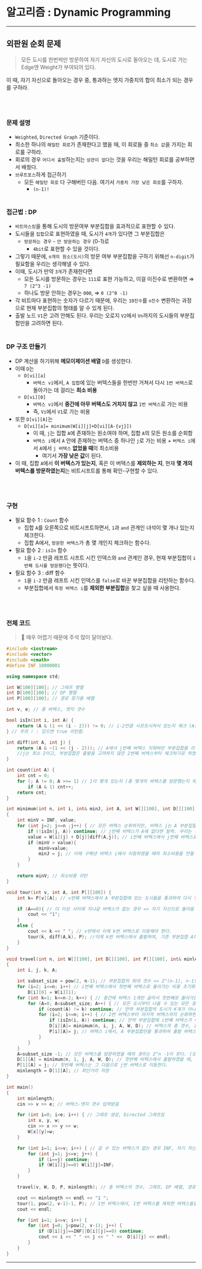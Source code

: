 # 알고리즘 : Dynamic Programming

---

## 외판원 순회 문제

> 모든 도시를 한번씩만 방문하여 자기 자신의 도시로 돌아오는 데, 도시로 가는 Edge엔 Weight가 부여되어 있다.

이 때, 자기 자신으로 돌아오는 경우 중, 통과하는 엣지 가중치의 합이 최소가 되는 경우를 구하라.
> 

<br><br>

### 문제 설명

- `Weighted`, `Directed Graph` 기준이다.
- 최소한 하나의 `해밀턴 회로`가 존재한다고 했을 때, 이 회로들 중 `최소 값`을 가지는 회로룰 구하라.
- 회로의 경우 `어디서 출발`하는지는 `상관이 없다`는 것을 우리는 해밀턴 회로를 공부하면서 배웠다.
- `브루트포스`하게 접근하기
    - 모든 `해밀턴 회로` 다 구해버린 다음. 여기서 `가중치 가장 낮은 회로`를 구하자.
        - `(n-1)!`
<br><br>

### 접근법 : DP

- `비트마스킹`을 통해 도시의 방문여부 부분집합을 효과적으로 표현할 수 있다.
- 도시들을 `집합`으로 표현하였을 때, 도시가 `4개`가 있다면 그 부분집합은
    - `방문하는 경우` - `안 방문하는 경우` (0-1)로
        - `4bit`로 표현할 수 있을 것이다.
- 그렇기 때문에, `n개의 원소(도시)`의 방문 여부 부분집합을 구하기 위해선 `n-digit`가 필요함을 우리는 생각해낼 수 있다.
- 이때, 도시가 만약 `3개`가 존재한다면
    - 모든 도시를 방문하는 경우는 `111`로 표현 가능하고, 이걸 이진수로 변환하면 ⇒ `7 (2^3 -1)`
    - 하나도 방문 안하는 경우는 `000`, ⇒ `0 (2^0 -1)`
- 각 비트마다 표현하는 숫자가 다르기 때문에, 우리는 `10진수`를 `n진수` 변환하는 과정으로 현재 부분집합의 형태를 알 수 있게 된다.
- 출발 노드 `V1`은 고려 안해도 된다. 우리는 오로지 `V2`에서 `Vn`까지의 도시들의 부분집합만을 고려하면 된다.
<br><br>

### DP 구조 만들기

- DP 계산을 하기위해 **메모이제이션 배열** `D`를 생성한다.
- 이때 `D`는
    - `D[vi][a]`
        - `버텍스 vi`에서, `A 집합`에 있는 버텍스들을 한번만 거쳐서 다시 `1번 버텍스`로 돌아가는 데 걸리는 **최소 비용**
    - `D[vi][0]`
        - `버텍스 vi`에서 **중간에 아무 버텍스도 거치지 않고** `1번 버텍스`로 가는 비용
        - 즉, `Vi`에서 `V1`로 가는 비용
- 또한 `D[vi][A]`는
    - `D[vi][a]= minimum(W[i][j]+D[vi][A-{vj}])`
        - 이 때, `j`는 집합 `A`에 존재하는 원소여야 하며, 집합 `A`의 모든 원소를 순회함
        - `버텍스 i`에서 `A` 안에 존재하는 버텍스 중 하나인 `j`로 가는 비용 + `버텍스 i`에서 `A`에서 `j 버텍스` **없었을 때**의 최소비용
            - 여기서 **가장 낮은 값**이 된다.
- 이 때, 집합 `A`에서 **이 버텍스가 있는지**, 혹은 이 버텍스를 **제외하는 지**, 현재 **몇 개의 버텍스를 방문하였는지**는 비트시프트를 통해 확인-구현할 수 있다.

<br><br>

### 구현

- 필요 함수 1 : `Count` 함수
    - 집합 `A`를 오른쪽으로 비트시프트하면서, `1`과 `and` 관계인 녀석이 몇 개나 있는지 체크한다.
    - 집합 A에서, `방문한 버텍스`가 총 몇 개인지 체크하는 함수다.
- 필요 함수 2 : `isIn` 함수
    - `1`을 `i-2` 만큼 레프트 시프트 시킨 인덱스와 `and` 관계인 경우, 현재 부분집합이 `i번째 도시를 방문했다`는 뜻이다.
- 필요 함수 3 : diff 함수
    - `1`을 `i-2` 만큼 레프트 시킨 인덱스를 `false`로 바꾼 부분집합을 리턴하는 함수다.
    - 부분집합에서 `특정 버텍스 i`를 **제외한 부분집합**을 찾고 싶을 때 사용한다.

<br><br>

### 전체 코드

> 🤨 매우 어렵기 때문에 주석 많이 달아놨다.
> 

```cpp
#include <iostream>
#include <vector>
#include <cmath>
#define INF 10000001

using namespace std;

int W[100][100]; // 그래프 행렬
int D[100][100]; // DP 행렬
int P[100][100]; // 경로 찾기용 배열

int v, e; // 총 버텍스, 엣지 갯수

bool isIn(int i, int A) {
    return (A & (1 << (i - 2))) != 0; // i-2만큼 시프트시켜서 있는지 체크 (A집합엔 2번째 버텍스부터 체크되므로, 0번째 칸에 1이면 2번째 버텍스에 방문했다는 뜻)
} // 주의 ! : 있으면 true 리턴함.

int diff(int A, int j) {
    return (A & ~(1 << (j - 2))); // A에서 j번쨰 버텍스 지워버린 부분집합을 리턴해줌. 
    //j는 최소 2이고, 부분집합은 출발을 고려하지 않은 2번째 버텍스부터 체크하기로 하였으므로, j가 2일 경우 j-2=0, 첫번째 비트를 체크하는 것이 맞음
}

int count(int A) {
    int cnt = 0;
    for (; A != 0; A >>= 1) // 1이 몇개 있는지 (총 몇개의 버텍스를 방문했는지 체크)
        if (A & 1) cnt++;
    return cnt;
}

int minimum(int n, int i, int& minJ, int A, int W[][100], int D[][100])
{
    int minV = INF, value;
    for (int j=2; j<=n ;j++) { // 모든 버텍스 순회하지만, 버텍스 j는 A 부분집합에 존재해야 한다.
        if (!isIn(j, A)) continue; // j번째 버텍스가 A에 없다면 탈락. 우리는 집합 A에 존재하는 j번째 버텍스의 경우만 탐색한다.
        value = W[i][j] + D[j][diff(A,j)]; // i번째 버텍스에서 j번째 버텍스로 직통으로 이동한 값 + j번째 버텍스에서 시작하여 A에서 j뺀 부분집합에서 첫번째로 돌아가는 최소 비용의 최소를 구하자.
        if (minV > value){ 
            minV=value;
            minJ = j; // 이때 구해낸 버텍스 i에서 이동하였을 때의 최소비용을 만들 수 있는 버텍스 j의 번호를 저장한다.
        }
    }

    return minV; // 최소비용 리턴
}

void tour(int v, int A, int P[][100]) {
    int k= P[v][A]; // v번째 버택스에서 A 부분집합에 있는 도시들을 통과하여 다시 첫번째로 돌아오는 최단 경로에서, 다음으로 가야할 버텍스 넘버

    if (A==0){ // 더 이상 사이에 지나갈 버텍스가 없는 경우 => 자기 자신으로 돌아옴 1번! 
        cout << "1";
    }
    else {
        cout << k << " "; // v번에서 이제 k번 버텍스로 이동해야 한다.
        tour(k, diff(A,k), P); //이제 k번 버텍스에서 출발하여, 기존 부분집합 A에서 K를 제외한 버텍스들을 통과하여 출발로 돌아가기 위해 K가 가야하는 다음 버텍스를 또 추적한다.  
    }
}

void travel(int n, int W[][100], int D[][100], int P[][100], int& minlength)
{
    int i, j, k, A;

    int subset_size = pow(2, n-1); // 부분집합의 최대 갯수 => 2^(n-1), n-1인 이유 : 첫 번째 출발 버텍스는 생각하지 않기로 했으니까
    for (i=2; i<=n; i++) // i번째 버텍스에서 첫번째 버텍스로 돌아가는 비용 초기화
        D[i][0] = W[i][1];
    for (int k=1; k<=n-2; k++) { // 중간에 버텍스 1개만 골라서 첫번째로 돌아가는 경우에서부터, n-2개의 버텍스를 방문하였을때 첫번째로 돌아가는 경우까지 순회. n-1개의 버텍스 다 방문해서 찾는 경우는 곧 종결이라는 뜻이므로, 마지막에 구할거임
        for (A=0; A<subset_size; A++) { // 모든 도시부터 나올 수 있는 모든 경우의 수 탐색
            if (count(A) != k) continue; // 만약 부분집합의 도시가 K개가 아니라면, 스킵한다. 우리는 총 k개의 도시만 방문하여 첫번째로 돌아가는 케이스를 찾고 싶다.
            for (i=2; i<=n; i++) { // 2번 버텍스부터 마지막 버텍스까지 순회하면서, i번째 버텍스에서 출발하여 A 부분집합 내부에 있는 버텍스만 방문하여 다시 출발 버텍스인 첫 번째 버텍스까지 돌아오는 최소비용을 계산하고 싶다.
                if (isIn(i, A)) continue; // 만약 부분집합에 i번째 버텍스가 이미 존재한다면 => 중복 방문이라는 뜻이므로 탈락
                D[i][A]= minimum(n, i, j, A, W, D); // 버텍스의 총 갯수, 출발하려는 i번째 버텍스, i번째 버텍스에서 다음으로 넘어가는 버텍스를 찾기위한 j, 부분집합 A
                P[i][A]= j; // 버텍스 i에서, A 부분집합만을 통과하여 출발 버텍스로 돌아오려는 과정에서, i번째 버텍스는 j번 버텍스로 이동한다.
            }
        }
    }
    A=subset_size -1; // 모든 버텍스를 방문하였을 때의 경우는 2^n -1이 된다. (모든 버텍스가 11111111 형태인 경우)
    D[1][A] = minimum(n, 1, j, A, W, D); // 첫번째 버텍스에서 출발하였을 때, 모든 버텍스를 통과하여 다시 첫번째로 돌아오는 경우의 최단거리 구하기
    P[1][A] = j; // 첫번째 버텍스는 그 다음으로 j번 버텍스로 이동한다. 
    minlength = D[1][A]; // 최단거리 저장
}

int main()
{
    int minlength;
    cin >> v >> e; // 버텍스-엣지 갯수 입력받음

    for (int i=0; i<e; i++) { // 그래프 생성, Directed 그래프임
        int x, y, w;
        cin >> x >> y >> w;
        W[x][y]=w;
    }

    for (int i=1; i<=v; i++) { // 갈 수 있는 버텍스가 없는 경우 INF, 자기 자신의 경우 0으로 초기화
        for (int j=1; j<=v; j++) {
            if (i==j) continue;
            if (W[i][j]==0) W[i][j]=INF;
        }
    }

    travel(v, W, D, P, minlength); // 총 버텍스의 갯수, 그래프, DP 배열, 경로 탐색을 위한 P배열, 최소길이 값을 저장할 minlength를 파라미터로 넘겨줌

    cout << minlength << endl << "1 ";
    tour(1, pow(2, v-1)-1, P); // 1번 버텍스에서, 1번 버텍스를 제외한 버텍스들을 통과하려는 데, 다음 버텍스로 어디를 가야할 지 찾자.
    cout << endl;

    for (int i=1; i<=v; i++) {
        for (int j=0; j<pow(2, v-1); j++) {
            if (D[i][j]==INF||D[i][j]==0) continue; 
            cout << i << " " << j << " " <<  D[i][j] << endl;
        }
    }
}
```

---
